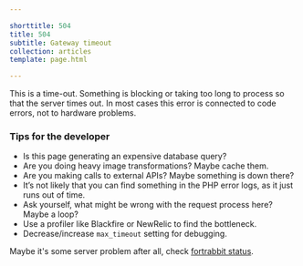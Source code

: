```yaml
---

shorttitle: 504
title: 504
subtitle: Gateway timeout
collection: articles
template: page.html

---
```


<p class="type-l type-serif type-italic read-xl">This is a time-out. Something is blocking or taking too long to process so that the server times out. In most cases this error is connected to code errors, not to hardware problems.</p>

### Tips for the developer

* Is this page generating an expensive database query?
* Are you doing heavy image transformations? Maybe cache them.
* Are you making calls to external APIs? Maybe something is down there?
* It’s not likely that you can find something in the PHP error logs, as it just runs out of time.
* Ask yourself, what might be wrong with the request process here? Maybe a loop?
* Use a profiler like Blackfire or NewRelic to find the bottleneck.
* Decrease/increase `max_timeout` setting for debugging.

Maybe it's some server problem after all, check [fortrabbit status](https://status.fortrabbit.com).
